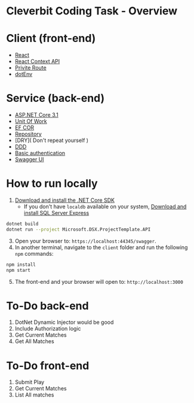 

# Cleverbit Coding Task - Overview

# Client (front-end)

- [React](https://reactjs.org/docs/getting-started.html)
- [React Context API](https://reactjs.org/docs/context.html)
- [Privite Route](https://reactjs.org/docs/context.html)
- [dotEnv](https://www.npmjs.com/package/dotenv)
 

# Service (back-end)

- [ASP.NET Core 3.1](https://dotnet.microsoft.com/learn/dotnet/hello-world-tutorial/intro)
- [Unit Of Work](https://martinfowler.com/eaaCatalog/unitOfWork.html)
- [EF COR](https://docs.microsoft.com/en-us/ef/core/)
- [Repository](https://martinfowler.com/eaaCatalog/repository.html)
- [DRY]( Don't repeat yourself )
- [DDD]( https://martinfowler.com/tags/domain%20driven%20design.html) 
- [Basic authentication](https://docs.microsoft.com/en-us/aspnet/web-api/overview/security/basic-authentication) 
- [Swagger UI](https://github.com/swagger-api/swagger-ui)

# How to run locally

1. [Download and install the .NET Core SDK](https://dotnet.microsoft.com/download)
    * If you don't have `localdb` available on your system, [Download and install SQL Server Express](https://docs.microsoft.com/en-us/sql/database-engine/configure-windows/sql-server-express-localdb)
```sh
dotnet build
dotnet run --project Microsoft.DSX.ProjectTemplate.API
```
3. Open your browser to: `https://localhost:44345/swagger`.
4. In another terminal, navigate to the `client` folder and run the following `npm` commands:
```sh
npm install
npm start
```
5. The front-end and your browser will open to: `http://localhost:3000`

# To-Do back-end

1. DotNet Dynamic Injector would be good
2. Include Authorization logic
3. Get Current Matches
4. Get All Matches

# To-Do front-end

1. Submit Play
2. Get Current Matches
3. List All matches


 

